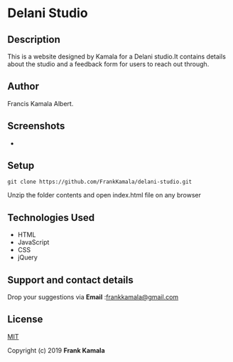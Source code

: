 # Delani Studio

## Description
This is a website designed by Kamala for a Delani studio.It contains details about the studio and a feedback form for users to reach out through.

## Author
Francis Kamala Albert.

## Screenshots

* 


## Setup
`git clone https://github.com/FrankKamala/delani-studio.git`

Unzip the folder contents and open index.html file on any browser




## Technologies Used
* HTML
* JavaScript
* CSS
* jQuery

## Support and contact details

Drop your suggestions via **Email** :<frankkamala@gmail.com>

## License
[MIT](https://choosealicense.com/licenses/mit/)

Copyright (c) 2019 **Frank Kamala**

